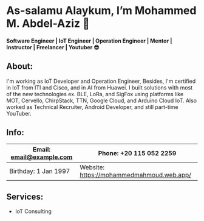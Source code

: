 <!--
**MohammedMahmoud97/MohammedMahmoud97** is a ✨ _special_ ✨ repository because its `README.md` (this file) appears on your GitHub profile.

Here are some ideas to get you started:

- 🔭 I’m currently working on ...
- 🌱 I’m currently learning ...
- 👯 I’m looking to collaborate on ...
- 🤔 I’m looking for help with ...
- 💬 Ask me about ...
- 📫 How to reach me: ...
- 😄 Pronouns: ...
- ⚡ Fun fact: ...
-->
<h1 align="start">As-salamu Alaykum, I’m Mohammed M. Abdel-Aziz 👋</h1>

<h4 align="start">Software Engineer | IoT Engineer | Operation Engineer | Mentor | Instructor | Freelancer | Youtuber 😎</h4>

<!--
<ul align="start">
<li>
  <p>...</p>
</li>
</ul>
-->

<h2>About:</h2>   
<p>I'm working as IoT Developer and Operation Engineer, Besides, I'm certified in IoT from ITI and Cisco, and in AI from Huawei. I built solutions with most of the new technologies ex. BLE, LoRa, and SigFox using platforms like MOT, Cervello, ChirpStack, TTN, Google Cloud, and Arduino Cloud IoT. Also worked as Technical Recruiter, Android Developer, and still part-time YouTuber.</p>

<h2>Info:</h2>   

Email: email@example.com | Phone: +20 115 052 2259
------------- | -------------
Birthday: 1 Jan 1997  | Website: https://mohammedmahmoud.web.app/


<h2>Services:</h2>
<ul align="start">
<li>
  <p>IoT Consulting</p>
</li>
</ul>
